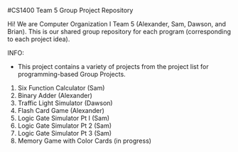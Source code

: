 #CS1400 Team 5 Group Project Repository

Hi! We are Computer Organization I Team 5 (Alexander, Sam, Dawson, and Brian). This is our shared group repository for each program (corresponding to each project idea). 

INFO: 

- This project contains a variety of projects from the project list for programming-based Group Projects.
1. Six Function Calculator (Sam)
2. Binary Adder (Alexander)
3. Traffic Light Simulator (Dawson)
4. Flash Card Game (Alexander)
5. Logic Gate Simulator Pt I (Sam)
6. Logic Gate Simulator Pt 2 (Sam)
7. Logic Gate Simulator Pt 3 (Sam)
8. Memory Game with Color Cards (in progress)
